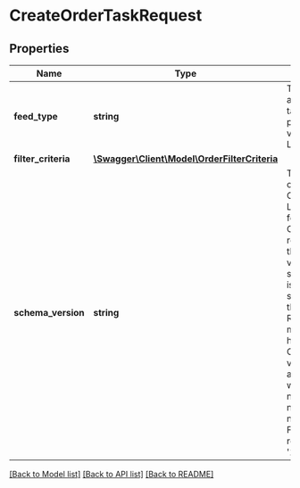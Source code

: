 # CreateOrderTaskRequest

## Properties
Name | Type | Description | Notes
------------ | ------------- | ------------- | -------------
**feed_type** | **string** | The feed type associated with the task. The only presently supported value is LMS_ORDER_REPORT. | [optional] 
**filter_criteria** | [**\Swagger\Client\Model\OrderFilterCriteria**](OrderFilterCriteria.md) |  | [optional] 
**schema_version** | **string** | The schema version of the LMS OrderReport. For the LMS_ORDER_REPORT feed type, see the OrderReport reference page to see the present schema version. The schemaVersion value is the version number shown at the top of the OrderReport page. Restriction: This value must be 1113 or higher. The OrderReport schema version is updated about every two weeks. All version numbers are odd numbers (even numbers are skipped). For example, the next release version after &#39;1113&#39; is &#39;1115&#39;. | [optional] 

[[Back to Model list]](../README.md#documentation-for-models) [[Back to API list]](../README.md#documentation-for-api-endpoints) [[Back to README]](../README.md)


